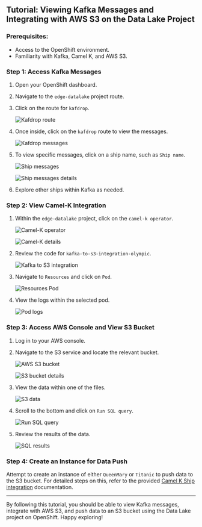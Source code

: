 ## Tutorial: Viewing Kafka Messages and Integrating with AWS S3 on the Data Lake Project

### Prerequisites:
- Access to the OpenShift environment.
- Familiarity with Kafka, Camel K, and AWS S3.

### Step 1: Access Kafka Messages
1. Open your OpenShift dashboard.
2. Navigate to the `edge-datalake` project route.
3. Click on the route for `kafdrop`.
   
   ![Kafdrop route](https://i.imgur.com/hsXB7q8.png)

4. Once inside, click on the `kafdrop` route to view the messages.
   
   ![Kafdrop messages](https://i.imgur.com/lM68h3n.png)

5. To view specific messages, click on a ship name, such as `Ship name`.
   
   ![Ship messages](https://i.imgur.com/xjHp4wk.png)

   ![Ship messages details](https://i.imgur.com/xs01w9Z.png)

6. Explore other ships within Kafka as needed.

### Step 2: View Camel-K Integration
1. Within the `edge-datalake` project, click on the `camel-k operator`.
   
   ![Camel-K operator](https://i.imgur.com/l4JLr0a.png)

   ![Camel-K details](https://i.imgur.com/Yvbah4B.png)

2. Review the code for `kafka-to-s3-integration-olympic`.
   
   ![Kafka to S3 integration](https://i.imgur.com/MVGWHQW.png)

3. Navigate to `Resources` and click on `Pod`.
   
   ![Resources Pod](https://i.imgur.com/iW2q0uB.png)

4. View the logs within the selected pod.
   
   ![Pod logs](https://i.imgur.com/qPYVzQc.png)

### Step 3: Access AWS Console and View S3 Bucket
1. Log in to your AWS console.
2. Navigate to the S3 service and locate the relevant bucket.
   
   ![AWS S3 bucket](https://i.imgur.com/kuT0EHs.png)

   ![S3 bucket details](https://i.imgur.com/UbsA5y3.png)

3. View the data within one of the files.
   
   ![S3 data](https://i.imgur.com/AmvOiO4.png)

4. Scroll to the bottom and click on `Run SQL query`.
   
   ![Run SQL query](https://i.imgur.com/wq7itJC.png)

5. Review the results of the data.
   
   ![SQL results](https://i.imgur.com/4iVEhac.png)

### Step 4: Create an Instance for Data Push
Attempt to create an instance of either `QueenMary` or `Titanic` to push data to the S3 bucket. For detailed steps on this, refer to the provided [Camel K Ship integration](configure-camel-k.md) documentation.

---

By following this tutorial, you should be able to view Kafka messages, integrate with AWS S3, and push data to an S3 bucket using the Data Lake project on OpenShift. Happy exploring!